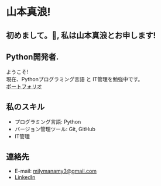 

<!--
**milenayamamoto3/milenayamamoto3** is a ✨ _special_ ✨ repository because its `README.md` (this file) appears on your GitHub profile.

Here are some ideas to get you started:

- 🔭 I’m currently working on ...
- 🌱 I’m currently learning ...
- 👯 I’m looking to collaborate on ...
- 🤔 I’m looking for help with ...
- 💬 Ask me about ...
- 📫 How to reach me: ...
- 😄 Pronouns: ...
- ⚡ Fun fact: ...
-->
# 山本真浪!

## 初めまして。👋, 私は山本真浪とお申します!
## Python開発者.

ようこそ!<br>
現在、Pythonプログラミング言語 と IT管理を勉強中です。<br>
<a href="file:///c%3A/Users/acerc/OneDrive/%C3%81rea%20de%20Trabalho/projetos_git_e_github/Meuperfil/index.html" target="_blank">ポートフォリオ</a>

## 私のスキル

- プログラミング言語: Python
- バージョン管理ツール: Git, GitHub
- IT管理

## 連絡先

- E-mail: milymanamy3@gmail.com
- <a href="https://www.linkedin.com/in/milena-manamy-9bb9b124a/" target="_blank">LinkedIn</a>
